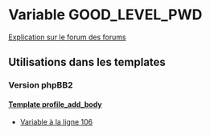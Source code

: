 # Variable GOOD_LEVEL_PWD
[Explication sur le forum des forums](http://forum.forumactif.com/t294113-listing-des-variables#GOOD_LEVEL_PWD)

## Utilisations dans les templates

### Version phpBB2

#### [Template profile_add_body](subsilver/profile_add_body.md)
* [Variable à la ligne 106](../subsilver/profile_add_body.tpl#L106)